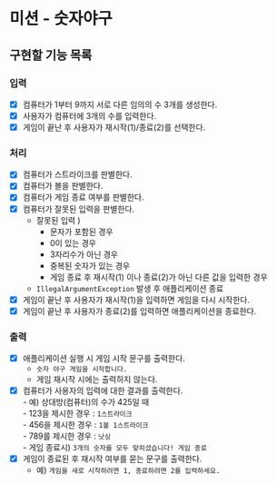 # 미션 - 숫자야구
## 구현할 기능 목록
### 입력
- [x] 컴퓨터가 1부터 9까지 서로 다른 임의의 수 3개를 생성한다.
- [x] 사용자가 컴퓨터에 3개의 수를 입력한다.
- [x] 게임이 끝난 후 사용자가 재시작(1)/종료(2)를 선택한다.

### 처리
- [x] 컴퓨터가 스트라이크를 판별한다.
- [x] 컴퓨터가 볼을 판별한다.
- [x] 컴퓨터가 게임 종료 여부를 판별한다.
- [x] 컴퓨터가 잘못된 입력을 판별한다.
  - 잘못된 입력 ) 
    - 문자가 포함된 경우
    - 0이 있는 경우
    - 3자리수가 아닌 경우
    - 중복된 숫자가 있는 경우
    - 게임 종료 후 재시작(1) 이나 종료(2)가 아닌 다른 값을 입력한 경우
  - `IllegalArgumentException` 발생 후 애플리케이션 종료
- [x] 게임이 끝난 후 사용자가 재시작(1)을 입력하면 게임을 다시 시작한다.
- [x] 게임이 끝난 후 사용자가 종료(2)를 입력하면 애플리케이션을 종료한다.

### 출력
- [x] 애플리케이션 실행 시 게임 시작 문구를 출력한다.
    - ```숫자 야구 게임을 시작합니다.```
    - 게임 재시작 시에는 출력하지 않는다.
- [x] 컴퓨터가 사용자의 입력에 대한 결과를 출력한다.  
      - 예) 상대방(컴퓨터)의 수가 425일 때  
          - 123을 제시한 경우 : ```1스트라이크```  
          - 456을 제시한 경우 : ```1볼 1스트라이크```  
          - 789를 제시한 경우 : ```낫싱```  
        - 게임 종료시) ```3개의 숫자를 모두 맞히셨습니다! 게임 종료```  
- [x] 게임이 종료된 후 재시작 여부를 묻는 문구를 출력한다.
  - 예) ```게임을 새로 시작하려면 1, 종료하려면 2를 입력하세요.```